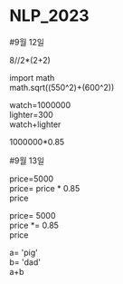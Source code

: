 # NLP_2023

#9월 12일

8//2*(2+2)

import math    
math.sqrt((550^2)+(600^2))

watch=1000000   
lighter=300    
watch+lighter   

1000000*0.85

#9월 13일

price=5000   
price= price * 0.85   
price   

price= 5000   
price *= 0.85   
price    

a= 'pig'  
b= 'dad'  
a+b   
